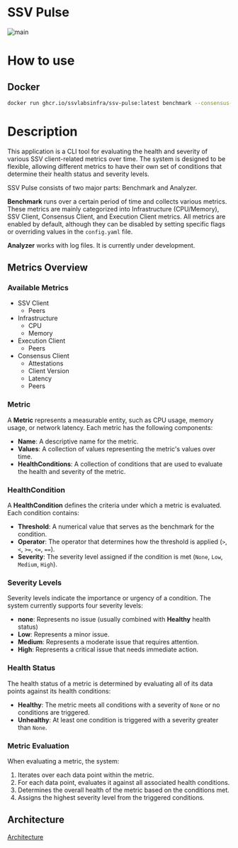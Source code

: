 # SSV Pulse

![main](https://github.com/ssvlabsinfra/ssv-pulse/actions/workflows/workflow-main.yml/badge.svg?branch=main)

# How to use

## Docker
```bash
docker run ghcr.io/ssvlabsinfra/ssv-pulse:latest benchmark --consensus-addr=REPLACE_WITH_ADDR --execution-addr=REPLACE_WITH_ADDR --ssv-addr=REPLACE_WITH_ADDR
```

# Description

This application is a CLI tool for evaluating the health and severity of various SSV client-related metrics over time. The system is designed to be flexible, allowing different metrics to have their own set of conditions that determine their health status and severity levels.

SSV Pulse consists of two major parts: Benchmark and Analyzer.

**Benchmark** runs over a certain period of time and collects various metrics. These metrics are mainly categorized into Infrastructure (CPU/Memory), SSV Client, Consensus Client, and Execution Client metrics. All metrics are enabled by default, although they can be disabled by setting specific flags or overriding values in the `config.yaml` file.

**Analyzer** works with log files. It is currently under development.

## Metrics Overview

### Available Metrics

- SSV Client
    - Peers
- Infrastructure
    - CPU
	- Memory
- Execution Client
	- Peers
- Consensus Client
	- Attestations
	- Client Version
	- Latency
	- Peers

### Metric

A **Metric** represents a measurable entity, such as CPU usage, memory usage, or network latency. Each metric has the following components:

- **Name**: A descriptive name for the metric.
- **Values**: A collection of values representing the metric's values over time.
- **HealthConditions**: A collection of conditions that are used to evaluate the health and severity of the metric.

### HealthCondition

A **HealthCondition** defines the criteria under which a metric is evaluated. Each condition contains:

- **Threshold**: A numerical value that serves as the benchmark for the condition.
- **Operator**: The operator that determines how the threshold is applied (`>`, `<`, `>=`, `<=`, `==`).
- **Severity**: The severity level assigned if the condition is met (`None`, `Low`, `Medium`, `High`).

### Severity Levels

Severity levels indicate the importance or urgency of a condition. The system currently supports four severity levels:

- **none**: Represents no issue (usually combined with **Healthy** health status)
- **Low**: Represents a minor issue.
- **Medium**: Represents a moderate issue that requires attention.
- **High**: Represents a critical issue that needs immediate action.

### Health Status

The health status of a metric is determined by evaluating all of its data points against its health conditions:

- **Healthy**: The metric meets all conditions with a severity of `None` or no conditions are triggered.
- **Unhealthy**: At least one condition is triggered with a severity greater than `None`.

### Metric Evaluation

When evaluating a metric, the system:

1. Iterates over each data point within the metric.
2. For each data point, evaluates it against all associated health conditions.
3. Determines the overall health of the metric based on the conditions met.
4. Assigns the highest severity level from the triggered conditions.

## Architecture
[Architecture](https://github.com/ssvlabsinfra/ssv-pulse/blob/main/docs/architecture.png)